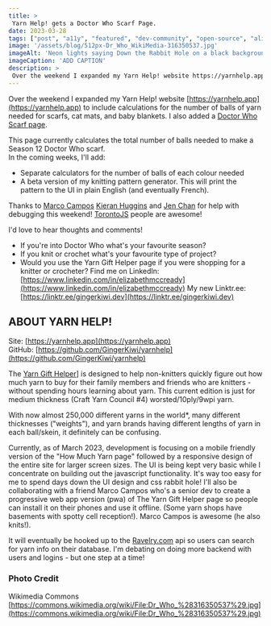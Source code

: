 ```yaml
---
title: > 
 Yarn Help! gets a Doctor Who Scarf Page.
date: 2023-03-28
tags: ["post", "a11y", "featured", "dev-community", "open-source", "alice", "github", "git", "hacktoberfest"]
image: '/assets/blog/512px-Dr_Who_WikiMedia-316350537.jpg'
imageAlt: 'Neon lights saying Down the Rabbit Hole on a black background. All the words are in pink neon, except the is in yellow neon'
imageCaption: 'ADD CAPTION'
description: > 
 Over the weekend I expanded my Yarn Help! website https://yarnhelp.app to include calculations for the number of balls of yarn needed for scarfs, cat mats, and baby blankets. I also added a [Doctor Who Scarf page](https://yarnhelp.app/doctorwho.html).
---
```

Over the weekend I expanded my Yarn Help! website [https://yarnhelp.app](https://yarnhelp.app) to include calculations for the number of balls of yarn needed for scarfs, cat mats, and baby blankets. I also added a [Doctor Who Scarf page](https://yarnhelp.app/doctorwho.html).  
  
This page currently calculates the total number of balls needed to make a Season 12 Doctor Who scarf.  
In the coming weeks, I'll add:  
- Separate calculators for the number of balls of each colour needed  
- A beta version of my knitting pattern generator. This will print the pattern to the UI in plain English (and eventually French).  
  
Thanks to [Marco Campos](https://www.linkedin.com/in/ACoAABdHSV0BoAYCmMlW7WYFALivbwixbHH5aJs) [Kieran Huggins](https://www.linkedin.com/in/ACoAAACP2z4B9Nw3cBELIGb-I7EbZ4UDmcL-234) and [Jen Chan](https://www.linkedin.com/in/ACoAAAmeOn4B3RafgjPLl_o6C36QBTmVUcYG6p4) for help with debugging this weekend! [TorontoJS](https://www.linkedin.com/company/torontojs/) people are awesome!  

I'd love to hear thoughts and comments!  
* If you're into Doctor Who what's your favourite season?  
* If you knit or crochet what's your favourite type of project?  
* Would you use the Yarn Gift Helper page if you were shopping for a knitter or crocheter?
Find me on LinkedIn: [https://www.linkedin.com/in/elizabethmccready](https://www.linkedin.com/in/elizabethmccready)
My new Linktr.ee: [https://linktr.ee/gingerkiwi.dev](https://linktr.ee/gingerkiwi.dev)


## ABOUT YARN HELP!  
Site: [https://yarnhelp.app](https://yarnhelp.app)  
GitHub: [https://github.com/GingerKiwi/yarnhelp](https://github.com/GingerKiwi/yarnhelp)  
  
The [Yarn Gift Helper](https://yarnhelp.app/howmuchyarn.html)] is designed to help non-knitters quickly figure out how much yarn to buy for their family members and friends who are knitters - without spending hours learning about yarn. This current edition is just for medium thickness (Craft Yarn Council #4) worsted/10ply/9wpi yarn.  
  
With now almost 250,000 different yarns in the world*, many different thicknesses ("weights"), and yarn brands having different lengths of yarn in each ball/skein, it definitely can be confusing.

Currently, as of March 2023, development is focusing on a mobile friendly version of the "How Much Yarn page" followed by a responsive design of the entire site for larger screen sizes. The UI is being kept very basic while I concentrate on building out the javascript functionality. It's way too easy for me to spend days down the UI design and css rabbit hole! I'll also be collaborating with a friend Marco Campos who's a senior dev to create a progressive web app version (pwa) of The Yarn Gift Helper page so people can install it on their phones and use it offline. (Some yarn shops have basements with spotty cell reception!). Marco Campos is awesome (he also knits!).  

It will eventually be hooked up to the [Ravelry.com](http://Ravelry.com) api so users can search for yarn info on their database. I'm debating on doing more backend with users and logins - but one step at a time!

### Photo Credit

Wikimedia Commons [https://commons.wikimedia.org/wiki/File:Dr_Who_%28316350537%29.jpg](https://commons.wikimedia.org/wiki/File:Dr_Who_%28316350537%29.jpg)